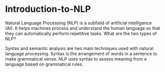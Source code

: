 # Introduction-to-NLP

Natural Language Processing (NLP) is a subfield of artificial intelligence (AI). It helps machines process and understand the human language so that they can automatically perform repetitive tasks. 
What are the two types of NLP?

Syntax and semantic analysis are two main techniques used with natural language processing. Syntax is the arrangement of words in a sentence to make grammatical sense. NLP uses syntax to assess meaning from a language based on grammatical rules.
